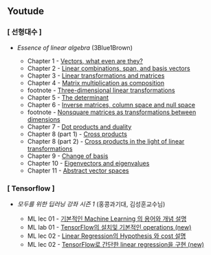 ## Youtude
### [ 선형대수 ]
- *Essence of linear algebra* (3Blue1Brown)
  </br>
  
  - Chapter 1 - [Vectors, what even are they?](https://www.youtube.com/watch?v=fNk_zzaMoSs&index=3&list=PLZHQObOWTQDPD3MizzM2xVFitgF8hE_ab&t=0s)
  - Chapter 2 - [Linear combinations, span, and basis vectors](https://www.youtube.com/watch?v=k7RM-ot2NWY&index=4&list=PLZHQObOWTQDPD3MizzM2xVFitgF8hE_ab&t=0s)
  - Chapter 3 - [Linear transformations and matrices](https://www.youtube.com/watch?v=kYB8IZa5AuE&index=5&list=PLZHQObOWTQDPD3MizzM2xVFitgF8hE_ab&t=0s)
  - Chapter 4 - [Matrix multiplication as composition](https://www.youtube.com/watch?v=XkY2DOUCWMU&index=6&list=PLZHQObOWTQDPD3MizzM2xVFitgF8hE_ab&t=0s)
  - footnote - [Three-dimensional linear transformations](https://www.youtube.com/watch?v=rHLEWRxRGiM&index=7&list=PLZHQObOWTQDPD3MizzM2xVFitgF8hE_ab&t=0s)
  - Chapter 5 - [The determinant](https://www.youtube.com/watch?v=Ip3X9LOh2dk&index=8&list=PLZHQObOWTQDPD3MizzM2xVFitgF8hE_ab&t=0s)
  - Chapter 6 - [Inverse matrices, column space and null space](https://www.youtube.com/watch?v=uQhTuRlWMxw&index=9&list=PLZHQObOWTQDPD3MizzM2xVFitgF8hE_ab&t=0s)
  - footnote - [Nonsquare matrices as transformations between dimensions](https://www.youtube.com/watch?v=v8VSDg_WQlA&index=10&list=PLZHQObOWTQDPD3MizzM2xVFitgF8hE_ab&t=0s)
  - Chapter 7 - [Dot products and duality](https://www.youtube.com/watch?v=LyGKycYT2v0&index=11&list=PLZHQObOWTQDPD3MizzM2xVFitgF8hE_ab&t=0s)
  - Chapter 8 (part 1) - [Cross products](https://www.youtube.com/watch?v=eu6i7WJeinw&list=PLZHQObOWTQDPD3MizzM2xVFitgF8hE_ab&index=11)
  - Chapter 8 (part 2) - [Cross products in the light of linear transformations](https://www.youtube.com/watch?v=BaM7OCEm3G0&list=PLZHQObOWTQDPD3MizzM2xVFitgF8hE_ab&index=12)
  - Chapter 9 - [Change of basis](https://www.youtube.com/watch?v=P2LTAUO1TdA&list=PLZHQObOWTQDPD3MizzM2xVFitgF8hE_ab&index=13)
  - Chapter 10 - [Eigenvectors and eigenvalues](https://www.youtube.com/watch?v=PFDu9oVAE-g&list=PLZHQObOWTQDPD3MizzM2xVFitgF8hE_ab&index=14)
  - Chapter 11 - [Abstract vector spaces](https://www.youtube.com/watch?v=TgKwz5Ikpc8&index=15&list=PLZHQObOWTQDPD3MizzM2xVFitgF8hE_ab)
    </br>
    
### [ Tensorflow ]
- *모두를 위한 딥러닝 강좌 시즌 1* (홍콩과기대, 김성훈교수님)
  </br>
  
  - ML lec 01 - [기본적인 Machine Learning 의 용어와 개념 설명](https://www.youtube.com/watch?v=qPMeuL2LIqY&t=0s&index=3&list=PLlMkM4tgfjnLSOjrEJN31gZATbcj_MpUm)
  - ML lab 01 - [TensorFlow의 설치및 기본적인 operations (new)](https://www.youtube.com/watch?v=-57Ne86Ia8w&t=0s&index=4&list=PLlMkM4tgfjnLSOjrEJN31gZATbcj_MpUm)
  - ML lec 02 - [Linear Regression의 Hypothesis 와 cost 설명](https://www.youtube.com/watch?v=Hax03rCn3UI&list=PLlMkM4tgfjnLSOjrEJN31gZATbcj_MpUm&index=4)
  - ML lec 02 - [TensorFlow로 간단한 linear regression을 구현 (new)](https://www.youtube.com/watch?v=mQGwjrStQgg&index=5&list=PLlMkM4tgfjnLSOjrEJN31gZATbcj_MpUm)

 


